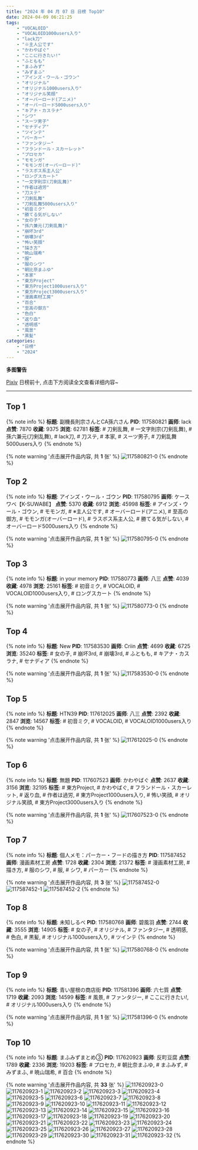 ```yaml
---
title: "2024 年 04 月 07 日 日榜 Top10"
date: 2024-04-09 06:21:25
tags:
    - "VOCALOID"
    - "VOCALOID1000users入り"
    - "lack刀"
    - "※主人公です"
    - "かわやばぐ"
    - "ここに行きたい!"
    - "ふともも"
    - "まふみず"
    - "みずまふ"
    - "アインズ・ウール・ゴウン"
    - "オリジナル"
    - "オリジナル1000users入り"
    - "オリジナル笑顔"
    - "オーバーロード(アニメ)"
    - "オーバーロード5000users入り"
    - "キアナ・カスラナ"
    - "シワ"
    - "スーツ男子"
    - "セナディア"
    - "ツインテ"
    - "パーカー"
    - "ファンタジー"
    - "フランドール・スカーレット"
    - "プロセカ"
    - "モモンガ"
    - "モモンガ(オーバーロード)"
    - "ラスボス系主人公"
    - "ロングスカート"
    - "一文字則宗(刀剣乱舞)"
    - "作者は過労"
    - "刀ステ"
    - "刀剣乱舞"
    - "刀剣乱舞5000users入り"
    - "初音ミク"
    - "勝てる気がしない"
    - "女の子"
    - "孫六兼元(刀剣乱舞)"
    - "崩坏3rd"
    - "崩壊3rd"
    - "怖い笑顔"
    - "描き方"
    - "暁山瑞希"
    - "服"
    - "服のシワ"
    - "朝比奈まふゆ"
    - "本家"
    - "東方Project"
    - "東方Project1000users入り"
    - "東方Project3000users入り"
    - "漫画素材工房"
    - "百合"
    - "至高の御方"
    - "色白"
    - "返り血"
    - "透明感"
    - "風景"
    - "黒髪"
categories:
    - "日榜"
    - "2024"
---
```


<i class="fa fa-triangle-exclamation"></i>**多图警告**<i class="fa fa-triangle-exclamation"></i>

[Pixiv](https://www.pixiv.net/) 日榜前十, 点击下方阅读全文查看详细内容~

<!-- more -->

---

## Top 1

{% note info %}
**标题**: 副機長則宗さんとCA孫六さん
**PID**: 117580821 **画师**: lack
**点赞**: 7870 **收藏**: 9375 **浏览**: 62781
**标签**: # 刀剣乱舞, # 一文字則宗(刀剣乱舞), # 孫六兼元(刀剣乱舞), # lack刀, # 刀ステ, # 本家, # スーツ男子, # 刀剣乱舞5000users入り
{% endnote %}

{% note warning '点击展开作品内容, 共 **1** 张' %}
![117580821-0](https://i.pixiv.re/img-original/img/2024/04/06/00/00/25/117580821_p0.png)
{% endnote %}

## Top 2

{% note info %}
**标题**: アインズ・ウール・ゴウン
**PID**: 117580795 **画师**: ケースワベ【K-SUWABE】
**点赞**: 5370 **收藏**: 6912 **浏览**: 45998
**标签**: # アインズ・ウール・ゴウン, # モモンガ, # ※主人公です, # オーバーロード(アニメ), # 至高の御方, # モモンガ(オーバーロード), # ラスボス系主人公, # 勝てる気がしない, # オーバーロード5000users入り
{% endnote %}

{% note warning '点击展开作品内容, 共 **1** 张' %}
![117580795-0](https://i.pixiv.re/img-original/img/2024/04/06/00/00/22/117580795_p0.jpg)
{% endnote %}

## Top 3

{% note info %}
**标题**: in your memory
**PID**: 117580773 **画师**: 八三
**点赞**: 4039 **收藏**: 4978 **浏览**: 25161
**标签**: # 初音ミク, # VOCALOID, # VOCALOID1000users入り, # ロングスカート
{% endnote %}

{% note warning '点击展开作品内容, 共 **1** 张' %}
![117580773-0](https://i.pixiv.re/img-original/img/2024/04/06/00/00/19/117580773_p0.png)
{% endnote %}

## Top 4

{% note info %}
**标题**: New
**PID**: 117583530 **画师**: Criin
**点赞**: 4699 **收藏**: 6725 **浏览**: 35240
**标签**: # 女の子, # 崩坏3rd, # 崩壊3rd, # ふともも, # キアナ・カスラナ, # セナディア
{% endnote %}

{% note warning '点击展开作品内容, 共 **1** 张' %}
![117583530-0](https://i.pixiv.re/img-original/img/2024/04/06/01/20/06/117583530_p0.jpg)
{% endnote %}

## Top 5

{% note info %}
**标题**: HTN39
**PID**: 117612025 **画师**: 八三
**点赞**: 2392 **收藏**: 2847 **浏览**: 14567
**标签**: # 初音ミク, # VOCALOID, # VOCALOID1000users入り
{% endnote %}

{% note warning '点击展开作品内容, 共 **1** 张' %}
![117612025-0](https://i.pixiv.re/img-original/img/2024/04/07/00/00/18/117612025_p0.png)
{% endnote %}

## Top 6

{% note info %}
**标题**: 無題
**PID**: 117607523 **画师**: かわやばぐ
**点赞**: 2637 **收藏**: 3156 **浏览**: 32195
**标签**: # 東方Project, # かわやばぐ, # フランドール・スカーレット, # 返り血, # 作者は過労, # 東方Project1000users入り, # 怖い笑顔, # オリジナル笑顔, # 東方Project3000users入り
{% endnote %}

{% note warning '点击展开作品内容, 共 **1** 张' %}
![117607523-0](https://i.pixiv.re/img-original/img/2024/04/06/21/57/05/117607523_p0.jpg)
{% endnote %}

## Top 7

{% note info %}
**标题**: 個人メモ：パーカー・フードの描き方
**PID**: 117587452 **画师**: 漫画素材工房
**点赞**: 1728 **收藏**: 2304 **浏览**: 21372
**标签**: # 漫画素材工房, # 描き方, # 服のシワ, # 服, # シワ, # パーカー
{% endnote %}

{% note warning '点击展开作品内容, 共 **3** 张' %}
![117587452-0](https://i.pixiv.re/img-original/img/2024/04/06/06/00/08/117587452_p0.jpg)
![117587452-1](https://i.pixiv.re/img-original/img/2024/04/06/06/00/08/117587452_p1.jpg)
![117587452-2](https://i.pixiv.re/img-original/img/2024/04/06/06/00/08/117587452_p2.jpg)
{% endnote %}

## Top 8

{% note info %}
**标题**: 未知しるべ
**PID**: 117580768 **画师**: 碧風羽
**点赞**: 2744 **收藏**: 3555 **浏览**: 14905
**标签**: # 女の子, # オリジナル, # ファンタジー, # 透明感, # 色白, # 黒髪, # オリジナル1000users入り, # ツインテ
{% endnote %}

{% note warning '点击展开作品内容, 共 **1** 张' %}
![117580768-0](https://i.pixiv.re/img-original/img/2024/04/06/00/00/18/117580768_p0.jpg)
{% endnote %}

## Top 9

{% note info %}
**标题**: 青い屋根の商店街
**PID**: 117581396 **画师**: 六七質
**点赞**: 1719 **收藏**: 2093 **浏览**: 14599
**标签**: # 風景, # ファンタジー, # ここに行きたい!, # オリジナル1000users入り
{% endnote %}

{% note warning '点击展开作品内容, 共 **1** 张' %}
![117581396-0](https://i.pixiv.re/img-original/img/2024/04/06/00/09/06/117581396_p0.jpg)
{% endnote %}

## Top 10

{% note info %}
**标题**: まふみずまとめ③
**PID**: 117620923 **画师**: 反町豆腐
**点赞**: 1789 **收藏**: 2336 **浏览**: 19203
**标签**: # プロセカ, # 朝比奈まふゆ, # まふみず, # みずまふ, # 暁山瑞希, # 百合
{% endnote %}

{% note warning '点击展开作品内容, 共 **33** 张' %}
![117620923-0](https://i.pixiv.re/img-original/img/2024/04/07/08/35/26/117620923_p0.jpg)
![117620923-1](https://i.pixiv.re/img-original/img/2024/04/07/08/35/26/117620923_p1.jpg)
![117620923-2](https://i.pixiv.re/img-original/img/2024/04/07/08/35/26/117620923_p2.jpg)
![117620923-3](https://i.pixiv.re/img-original/img/2024/04/07/08/35/26/117620923_p3.jpg)
![117620923-4](https://i.pixiv.re/img-original/img/2024/04/07/08/35/26/117620923_p4.jpg)
![117620923-5](https://i.pixiv.re/img-original/img/2024/04/07/08/35/26/117620923_p5.jpg)
![117620923-6](https://i.pixiv.re/img-original/img/2024/04/07/08/35/26/117620923_p6.jpg)
![117620923-7](https://i.pixiv.re/img-original/img/2024/04/07/08/35/26/117620923_p7.jpg)
![117620923-8](https://i.pixiv.re/img-original/img/2024/04/07/08/35/26/117620923_p8.jpg)
![117620923-9](https://i.pixiv.re/img-original/img/2024/04/07/08/35/26/117620923_p9.jpg)
![117620923-10](https://i.pixiv.re/img-original/img/2024/04/07/08/35/26/117620923_p10.jpg)
![117620923-11](https://i.pixiv.re/img-original/img/2024/04/07/08/35/26/117620923_p11.jpg)
![117620923-12](https://i.pixiv.re/img-original/img/2024/04/07/08/35/26/117620923_p12.jpg)
![117620923-13](https://i.pixiv.re/img-original/img/2024/04/07/08/35/26/117620923_p13.jpg)
![117620923-14](https://i.pixiv.re/img-original/img/2024/04/07/08/35/26/117620923_p14.jpg)
![117620923-15](https://i.pixiv.re/img-original/img/2024/04/07/08/35/26/117620923_p15.jpg)
![117620923-16](https://i.pixiv.re/img-original/img/2024/04/07/08/35/26/117620923_p16.jpg)
![117620923-17](https://i.pixiv.re/img-original/img/2024/04/07/08/35/26/117620923_p17.jpg)
![117620923-18](https://i.pixiv.re/img-original/img/2024/04/07/08/35/26/117620923_p18.jpg)
![117620923-19](https://i.pixiv.re/img-original/img/2024/04/07/08/35/26/117620923_p19.jpg)
![117620923-20](https://i.pixiv.re/img-original/img/2024/04/07/08/35/26/117620923_p20.jpg)
![117620923-21](https://i.pixiv.re/img-original/img/2024/04/07/08/35/26/117620923_p21.jpg)
![117620923-22](https://i.pixiv.re/img-original/img/2024/04/07/08/35/26/117620923_p22.jpg)
![117620923-23](https://i.pixiv.re/img-original/img/2024/04/07/08/35/26/117620923_p23.jpg)
![117620923-24](https://i.pixiv.re/img-original/img/2024/04/07/08/35/26/117620923_p24.jpg)
![117620923-25](https://i.pixiv.re/img-original/img/2024/04/07/08/35/26/117620923_p25.jpg)
![117620923-26](https://i.pixiv.re/img-original/img/2024/04/07/08/35/26/117620923_p26.jpg)
![117620923-27](https://i.pixiv.re/img-original/img/2024/04/07/08/35/26/117620923_p27.jpg)
![117620923-28](https://i.pixiv.re/img-original/img/2024/04/07/08/35/26/117620923_p28.jpg)
![117620923-29](https://i.pixiv.re/img-original/img/2024/04/07/08/35/26/117620923_p29.jpg)
![117620923-30](https://i.pixiv.re/img-original/img/2024/04/07/08/35/26/117620923_p30.jpg)
![117620923-31](https://i.pixiv.re/img-original/img/2024/04/07/08/35/26/117620923_p31.jpg)
![117620923-32](https://i.pixiv.re/img-original/img/2024/04/07/08/35/26/117620923_p32.jpg)
{% endnote %}
